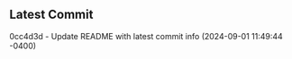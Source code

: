 
## Latest Commit
0cc4d3d - Update README with latest commit info (2024-09-01 11:49:44 -0400) <Yunxi-Zhou>

